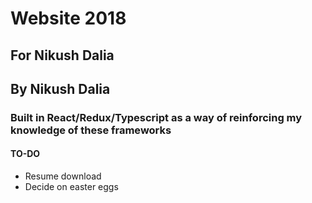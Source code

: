 # Website 2018
## For Nikush Dalia
## By Nikush Dalia
### Built in React/Redux/Typescript as a way of reinforcing my knowledge of these frameworks

#### TO-DO
- Resume download
- Decide on easter eggs
